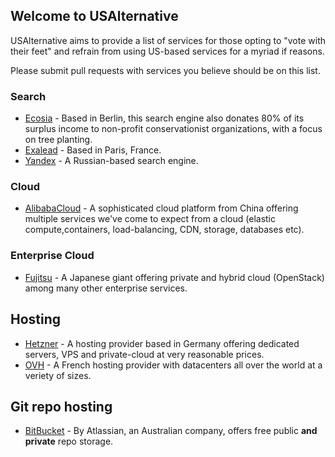 ## Welcome to USAlternative

USAlternative aims to provide a list of services for those opting to "vote with their feet" and refrain from
using US-based services for a myriad if reasons.

Please submit pull requests with services you believe should be on this list.

### Search

- [Ecosia](https://www.ecosia.org) - Based in Berlin, this search engine also donates 80% of its surplus income to non-profit conservationist organizations, with a focus on tree planting.
- [Exalead](https://www.exalead.com) - Based in Paris, France.
- [Yandex](https://www.yandex.com) - A Russian-based search engine.

### Cloud

- [AlibabaCloud](https://www.alibabacloud.com) - A sophisticated cloud platform from China offering multiple services we've come to expect from a cloud (elastic compute,containers, load-balancing, CDN, storage, databases etc).

### Enterprise Cloud

- [Fujitsu](http://www.fujitsu.com/global/solutions/cloud) - A Japanese giant offering private and hybrid cloud (OpenStack) among many other enterprise services.

## Hosting

- [Hetzner](https://www.hetzner.com) - A hosting provider based in Germany offering dedicated servers, VPS and private-cloud at very reasonable prices.
- [OVH](https://www.ovh.com) - A French hosting provider with datacenters all over the world at a veriety of sizes.

## Git repo hosting

- [BitBucket](https://bitbucket.org) - By Atlassian, an Australian company, offers free public **and private** repo storage.
